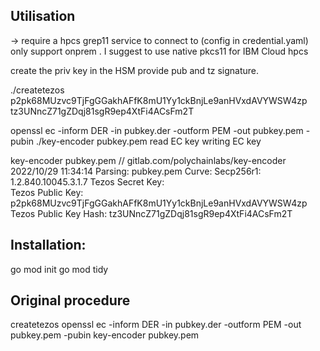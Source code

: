 Utilisation
-----------

-> require a hpcs grep11 service to connect to (config in credential.yaml)
only support onprem .  I suggest to use native pkcs11 for IBM Cloud hpcs

create the priv key in the HSM
provide pub and tz signature.

./createtezos 
p2pk68MUzvc9TjFgGGakhAFfK8mU1Yy1ckBnjLe9anHVxdAVYWSW4zp
tz3UNncZ71gZDqj81sgR9ep4XtFi4ACsFm2T

openssl ec -inform DER -in  pubkey.der -outform PEM -out pubkey.pem -pubin
./key-encoder pubkey.pem 
read EC key
writing EC key

key-encoder pubkey.pem    // gitlab.com/polychainlabs/key-encoder
2022/10/29 11:34:14 Parsing:  pubkey.pem
Curve:  Secp256r1: 1.2.840.10045.3.1.7
Tezos Secret Key:  
Tezos Public Key:  p2pk68MUzvc9TjFgGGakhAFfK8mU1Yy1ckBnjLe9anHVxdAVYWSW4zp
Tezos Public Key Hash:  tz3UNncZ71gZDqj81sgR9ep4XtFi4ACsFm2T



Installation:
-------------

go mod init
go mod tidy


Original procedure
------------------

createtezos
openssl ec -inform DER -in  pubkey.der -outform PEM -out pubkey.pem -pubin
key-encoder pubkey.pem 
